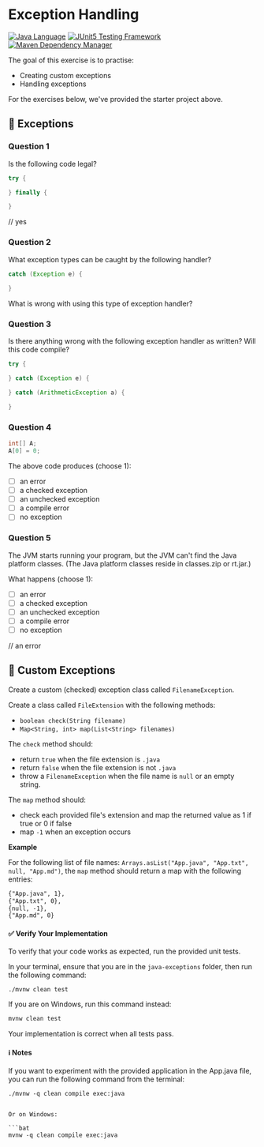 # Exception Handling

[![Java Language](https://img.shields.io/badge/PLATFORM-OpenJDK-3A75B0.svg?style=for-the-badge)][1]
[![JUnit5 Testing Framework](https://img.shields.io/badge/testing%20framework-JUnit5-26A162.svg?style=for-the-badge)][2]
[![Maven Dependency Manager](https://img.shields.io/badge/dependency%20manager-Maven-AA215A.svg?style=for-the-badge)][3]

The goal of this exercise is to practise:
- Creating custom exceptions
- Handling exceptions

For the exercises below, we've provided the starter project above.

## :pushpin: Exceptions

### Question 1

Is the following code legal?

```java
try {

} finally {

}
```
// yes

### Question 2

What exception types can be caught by the following handler?
```java
catch (Exception e) {
    
}
```

What is wrong with using this type of exception handler?

### Question 3

Is there anything wrong with the following exception handler as written? Will this code compile?

```java
try {

} catch (Exception e) {

} catch (ArithmeticException a) {

}
```

### Question 4

```java
int[] A; 
A[0] = 0;
```

The above code produces (choose 1):

- [ ] an error
- [ ] a checked exception
- [ ] an unchecked exception
- [ ] a compile error
- [ ] no exception

### Question 5

The JVM starts running your program, but the JVM can't find the Java platform classes. 
(The Java platform classes reside in classes.zip or rt.jar.)

What happens (choose 1):

- [ ] an error
- [ ] a checked exception
- [ ] an unchecked exception
- [ ] a compile error
- [ ] no exception

// an error

## :pushpin: Custom Exceptions

Create a custom (checked) exception class called `FilenameException`.

Create a class called `FileExtension` with the following methods:

- `boolean check(String filename)`
- `Map<String, int> map(List<String> filenames)`

The `check` method should:
- return `true` when the file extension is `.java`
- return `false` when the file extension is not `.java`
- throw a `FilenameException` when the file name is `null` or an empty string.

The `map` method should:
- check each provided file's extension and map the returned value as 1 if true or 0 if false
- map `-1` when an exception occurs

**Example**

For the following list of file names: `Arrays.asList("App.java", "App.txt", null, "App.md")`, the `map` method should return a map with the following entries:

```txt
{"App.java", 1},
{"App.txt", 0},
{null, -1},
{"App.md", 0}
```

#### :white_check_mark: Verify Your Implementation

To verify that your code works as expected, run the provided unit tests.

In your terminal, ensure that you are in the `java-exceptions` folder, then run the following command:

```shell
./mvnw clean test
```

If you are on Windows, run this command instead:

```bat
mvnw clean test
```

Your implementation is correct when all tests pass.

#### :information_source: Notes
If you want to experiment with the provided application in the App.java file, you can run the following command from the terminal:

```shell
./mvnw -q clean compile exec:java
```
```

Or on Windows:

```bat
mvnw -q clean compile exec:java
```

[1]: https://docs.oracle.com/javase/21/docs/api/index.html
[2]: https://junit.org/junit5/
[3]: https://maven.apache.org/
